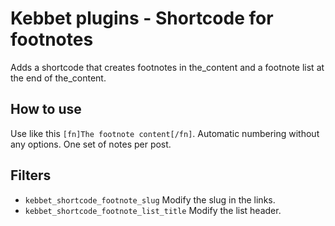 # Kebbet plugins - Shortcode for footnotes
Adds a shortcode that creates footnotes in the_content and a footnote list at the end of the_content.

## How to use
Use like this `[fn]The footnote content[/fn]`. Automatic numbering without any options. One set of notes per post.

## Filters
* `kebbet_shortcode_footnote_slug` Modify the slug in the links.
* `kebbet_shortcode_footnote_list_title` Modify the list header.

